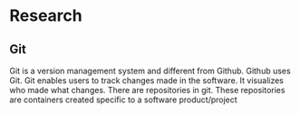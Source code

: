 # Research

## Git

Git is a version management system and different from Github. Github uses Git.
Git enables users to track changes made in the software. It visualizes who made what changes.
There are repositories in git. These repositories are containers created specific to a software product/project

